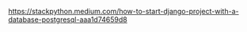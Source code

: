
https://stackpython.medium.com/how-to-start-django-project-with-a-database-postgresql-aaa1d74659d8
